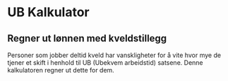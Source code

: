 # UB Kalkulator

## Regner ut lønnen med kveldstillegg

Personer som jobber deltid kveld har vanskligheter for å vite hvor mye de tjener et skift i henhold til UB (Ubekvem arbeidstid) satsene. Denne kalkulatoren regner ut dette for dem.
